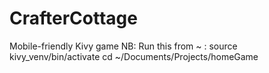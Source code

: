 # CrafterCottage
Mobile-friendly Kivy game
NB: Run this from ~ :
source kivy_venv/bin/activate
cd ~/Documents/Projects/homeGame
